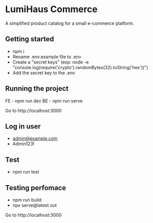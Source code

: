 # LumiHaus Commerce

A simplified product catalog for a small e-commerce platform.

## Getting started

- npm i
- Rename .env.example file to .env
- Create a "secret keys" (exp: node -e "console.log(require('crypto').randomBytes(32).toString('hex'))")
- Add the secret key to the .env

## Running the project

FE - npm run dev
BE - npm run serve

Go to http://localhost:3000

## Log in user

- admin@example.com
- Admin123!

## Test
- npm run test

## Testing perfomace

- npm run build
- npx serve@latest out

Go to http://localhost:3000

